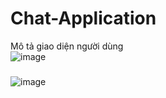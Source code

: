# Chat-Application
Mô tả giao diện người dùng<br/>
![image](https://github.com/user-attachments/assets/6e0d34c6-4011-4289-b5c5-f0fe91d6f4c6)
###
![image](https://github.com/user-attachments/assets/472f557c-a05a-489c-a977-058d9a40c1ed)
###
